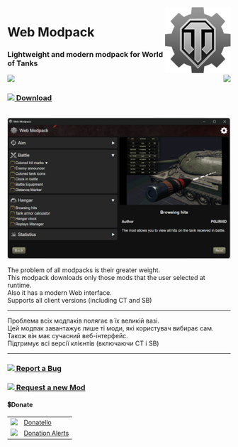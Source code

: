 <img src="github/favicon.png" align="right" height="148">

# Web Modpack
### Lightweight and modern modpack for World of Tanks

<p align="right">
    <img align="left" src="https://shields.io/badge/version-0.5.2-blue">
    <a href="#donate"><img src="https://shields.io/badge/💲-Support_the_Project-2ea043"></a>
</p>

### <a href="https://github.com/SuperZombi/wot-modpack/releases/latest/download/Web.Modpack.exe"><img src="https://github.com/user-attachments/assets/2a418b60-b0a1-462d-afc3-0270ba5c0e83" height="26" align=top> Download</a>

<br>
<img src="github/images/preview.png" width="700">

The problem of all modpacks is their greater weight.<br>
This modpack downloads only those mods that the user selected at runtime.<br>
Also it has a modern Web interface.<br>
Supports all client versions (including CT and SB)

<hr>

Проблема всіх модпаків полягає в їх великій вазі.<br>
Цей модпак завантажує лише ті моди, які користувач вибирає сам.<br>
Також він має сучасний веб-інтерфейс.<br>
Підтримує всі версії клієнтів (включаючи CT і SB)

<hr>

### <a href="https://github.com/SuperZombi/wot-modpack/issues/new?template=3-bug-report.yml"><img src="https://github.com/user-attachments/assets/322af33a-dcd0-4e59-8a0e-61e10edbc09f" height="26" align=top> Report a Bug</a>

### <a href="https://github.com/SuperZombi/wot-modpack/issues/new?template=1-mod-suggestion"><img src="https://github.com/user-attachments/assets/998c0c5f-bae6-4d76-adba-fc94ea70350d" height="26" align=top> Request a new Mod</a>

#### 💲Donate
<table>
  <tr>
    <td>
       <img width="18px" src="https://www.google.com/s2/favicons?domain=https://donatello.to&sz=256">
    </td>
    <td>
      <a href="https://donatello.to/super_zombi">Donatello</a>
    </td>
  </tr>
  <tr>
    <td>
       <img width="18px" src="https://www.google.com/s2/favicons?domain=https://www.donationalerts.com&sz=256">
    </td>
    <td>
      <a href="https://www.donationalerts.com/r/super_zombi">Donation Alerts</a>
    </td>
  </tr>
</table>
